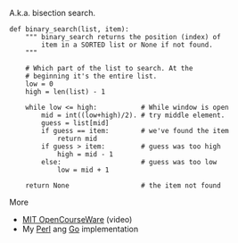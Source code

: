 A.k.a. bisection search.

```python3
def binary_search(list, item):
    """ binary_search returns the position (index) of 
        item in a SORTED list or None if not found.
    """

    # Which part of the list to search. At the 
    # beginning it's the entire list.
    low = 0
    high = len(list) - 1

    while low <= high:           # While window is open
        mid = int((low+high)/2). # try middle element.
        guess = list[mid]
        if guess == item:        # we've found the item
            return mid
        if guess > item:         # guess was too high
            high = mid - 1
        else:                    # guess was too low
            low = mid + 1
    
    return None                  # the item not found
```

More

* [MIT OpenCourseWare](https://www.youtube.com/watch?v=SE4P7IVCunE&list=PLUl4u3cNGP63WbdFxL8giv4yhgdMGaZNA&index=11) (video)
* My [Perl](https://github.com/jreisinger/algorithms-with-perl/blob/master/binary-search) ang [Go](https://github.com/jreisinger/go/blob/master/binary-search.go) implementation
